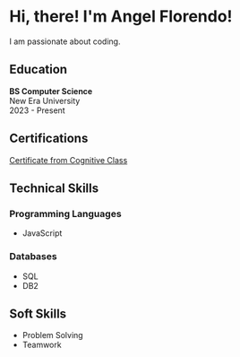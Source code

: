 # Hi, there! I'm Angel Florendo!

I am passionate about coding.

## Education
**BS Computer Science**  
New Era University  
2023 - Present

## Certifications
[Certificate from Cognitive Class](https://courses.cognitiveclass.ai/certificates/65124e26d97e4961a10da21d63241d5a)

## Technical Skills

### Programming Languages
- JavaScript

### Databases
- SQL
- DB2

## Soft Skills
- Problem Solving
- Teamwork
